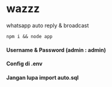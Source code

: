 # wazzz
whatsapp auto reply &amp; broadcast

```
npm i && node app

```

#### Username & Password (admin : admin)
#### Config di .env
#### Jangan lupa import auto.sql
